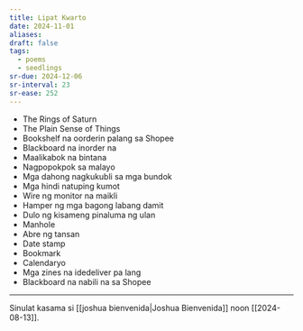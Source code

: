 ```yaml
---
title: Lipat Kwarto
date: 2024-11-01
aliases: 
draft: false
tags:
  - poems
  - seedlings
sr-due: 2024-12-06
sr-interval: 23
sr-ease: 252
---
```

- The Rings of Saturn
- The Plain Sense of Things
- Bookshelf na oorderin palang sa Shopee
- Blackboard na inorder na
- Maalikabok na bintana
- Nagpopokpok sa malayo
- Mga dahong nagkukubli sa mga bundok
- Mga hindi natuping kumot
- Wire ng monitor na maikli
- Hamper ng mga bagong labang damit
- Dulo ng kisameng pinaluma ng ulan
- Manhole
- Abre ng tansan
- Date stamp
- Bookmark
- Calendaryo
- Mga zines na idedeliver pa lang
- Blackboard na nabili na sa Shopee

***
Sinulat kasama si [[joshua bienvenida|Joshua Bienvenida]] noon [[2024-08-13]].